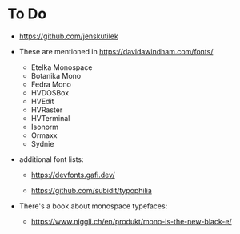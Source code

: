 # To Do

-   https://github.com/jenskutilek

-   These are mentioned in https://davidawindham.com/fonts/

    -   Etelka Monospace
    -   Botanika Mono
    -   Fedra Mono
    -   HVDOSBox
    -   HVEdit
    -   HVRaster
    -   HVTerminal
    -   Isonorm
    -   Ormaxx
    -   Sydnie

-   additional font lists:

    -   https://devfonts.gafi.dev/

    -   https://github.com/subidit/typophilia

-   There's a book about monospace typefaces:

    -   https://www.niggli.ch/en/produkt/mono-is-the-new-black-e/
